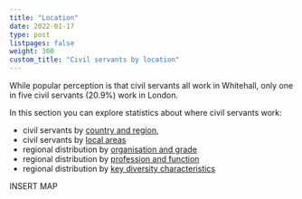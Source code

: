 ```yaml
---
title: "Location"
date: 2022-01-17
type: post
listpages: false
weight: 300
custom_title: "Civil servants by location"
---
```


<div class="govuk-grid-row">
  <div class="govuk-grid-column-one-half">
  <p>While popular perception is that civil servants all work in Whitehall, only one in five civil servants (20.9%) work in London.</p>
  
  <p>In this section you can explore statistics about where civil servants work:</p>
  
  - civil servants by [country and region](country_region/),
  - civil servants by [local areas](local_areas/)
  - regional distribution by [organisation and grade](organisation_grade/)
  - regional distribution by [profession and function](profession_function/)
  - regional distribution by [key diversity characteristics](diversity/)
    
  </div>
  <div class="govuk-grid-column-one-half">
    <div style="height:600px;width:100%;background-color:var(--govuk-colour-light-grey)">
    INSERT MAP
    </div>
  </div>
</div>
